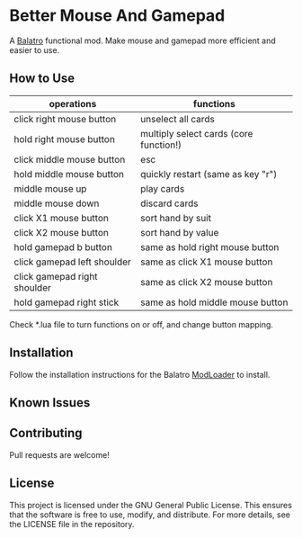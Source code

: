 # Better Mouse And Gamepad
A [Balatro](https://store.steampowered.com/app/2379780/Balatro/) functional mod. Make mouse and gamepad more efficient and easier to use.

## How to Use
| operations | functions |
|--|--|
| click right mouse button | unselect all cards |
| hold right mouse button | multiply select cards (core function!) |
| click middle mouse button | esc |
| hold middle mouse button | quickly restart (same as key "r") |
| middle mouse up | play cards |
| middle mouse down | discard cards |
| click X1 mouse button | sort hand by suit |
| click X2 mouse button | sort hand by value |
| hold gamepad b button | same as hold right mouse button |
| click gamepad left shoulder | same as click X1 mouse button |
| click gamepad right shoulder | same as click X2 mouse button |
| hold gamepad right stick | same as hold middle mouse button |

Check *.lua file to turn functions on or off, and change button mapping.

## Installation
Follow the installation instructions for the Balatro [ModLoader](https://github.com/Steamopollys/Steamodded/tree/0.6.0) to install.

## Known Issues

## Contributing
Pull requests are welcome!

## License
This project is licensed under the GNU General Public License. This ensures that the software is free to use, modify, and distribute. For more details, see the LICENSE file in the repository.
